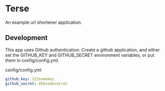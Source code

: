 # Terse

An example url shortener application.

## Development ##

This app uses Github authentication. Create a github application, and either set the GITHUB_KEY and GITHUB_SECRET
environment variables, or put them in config/config.yml.

config/config.yml

```yaml
github_key: 123somekey
github_secret: 456somesecret
```

